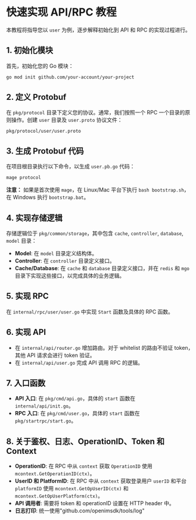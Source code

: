 
# 快速实现 API/RPC 教程

本教程将指导您以 `user` 为例，逐步解释初始化到 API 和 RPC 的实现过程进行。

## 1. 初始化模块

首先，初始化您的 Go 模块：

```bash
go mod init github.com/your-account/your-project
```

## 2. 定义 Protobuf

在 `pkg/protocol` 目录下定义您的协议。通常，我们按照一个 RPC 一个目录的原则操作。创建 `user` 目录及 `user.proto` 协议文件：

```plaintext
pkg/protocol/user/user.proto
```

## 3. 生成 Protobuf 代码

在项目根目录执行以下命令，以生成 `user.pb.go` 代码：

```bash
mage protocol
```

**注意：** 如果是首次使用 `mage`，在 Linux/Mac 平台下执行 `bash bootstrap.sh`，在 Windows 执行 `bootstrap.bat`。

## 4. 实现存储逻辑

存储逻辑位于 `pkg/common/storage`，其中包含 `cache`, `controller`, `database`, `model` 目录：

- **Model**: 在 `model` 目录定义结构体。
- **Controller**: 在 `controller` 目录定义接口。
- **Cache/Database**: 在 `cache` 和 `database` 目录定义接口，并在 `redis` 和 `mgo` 目录下实现这些接口，以完成具体的业务逻辑。

## 5. 实现 RPC

在 `internal/rpc/user/user.go` 中实现 `Start` 函数及具体的 RPC 函数。

## 6. 实现 API

- 在 `internal/api/router.go` 增加路由。对于 whitelist 的路由不验证 token，其他 API 请求会进行 token 验证。
- 在 `internal/api/user.go` 完成 API 调用 RPC 的逻辑。

## 7. 入口函数

- **API 入口**: 在 `pkg/cmd/api.go`，具体的 `start` 函数在 `internal/api/init.go`。
- **RPC 入口**: 在 `pkg/cmd/user.go`，具体的 `start` 函数在 `pkg/startrpc/start.go`。

## 8. 关于鉴权、日志、OperationID、Token 和 Context

- **OperationID**: 在 RPC 中从 `context` 获取 `OperationID` 使用 `mcontext.GetOperationID(ctx)`。
- **UserID 和 PlatformID**: 在 RPC 中从 `context` 获取登录用户 `userID` 和平台 `platformID` 使用 `mcontext.GetOpUserID(ctx)` 和 `mcontext.GetOpUserPlatform(ctx)`。
- **API 调用者**: 需要将 token 和 operationID 设置在 HTTP header 中。
- **日志打印**: 统一使用"github.com/openimsdk/tools/log" 





